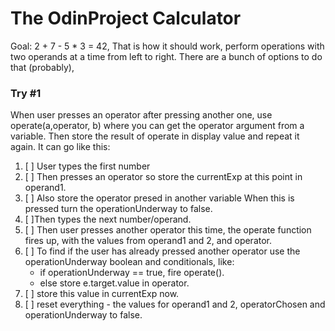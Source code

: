 # The OdinProject Calculator

Goal: 2 + 7 - 5 * 3 = 42, That is how it should work, perform operations with two operands at a
time from left to right. There are a bunch of options to do that (probably), 

### Try #1
When user presses an operator after pressing another one, use operate(a,operator, b) where you
can get the operator argument from a variable. Then store the result of operate in display
value and repeat it again. It can go like this:

1. [ ] User types the first number
2. [ ] Then presses an operator so store the currentExp at this point in operand1.
3. [ ] Also store the operator presed in another variable
  When this is pressed turn the operationUnderway to false.
4. [ ]Then types the next number/operand.
5. [ ] Then user presses another operator this time, the operate function fires up, 
  with the values from operand1 and 2, and operator.
6. [ ] To find if the user has already pressed another operator use the operationUnderway 
  boolean and conditionals, like:
    - if operationUnderway == true, fire operate().
    - else store e.target.value in operator.
7. [ ] store this value in currentExp now.
8. [ ] reset everything - the values for operand1 and 2, operatorChosen and 
  operationUnderway to false.